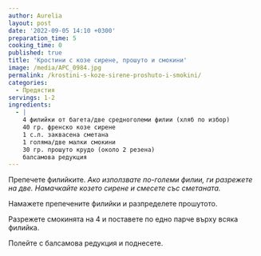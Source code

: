 ```yaml
---
author: Aurelia
layout: post
date: '2022-09-05 14:10 +0300'
preparation_time: 5
cooking_time: 0
published: true
title: 'Кростини с козе сирене, прошуто и смокини'
image: /media/APC_0984.jpg
permalink: /krostini-s-koze-sirene-proshuto-i-smokini/
categories:
  - Предястия
servings: 1-2
ingredients:
  - |
    4 филийки от багета/две средноголеми филии (хляб по избор)
    40 гр. френско козе сирене
    1 с.л. заквасена сметана
    1 голяма/две малки смокини
    30 гр. прошуто крудо (около 2 резена)
    балсамова редукция
---
```

Препечете филийките. _Ако използвате по-големи филии, ги разрежете на две.
Намачкайте козето сирене и смесете със сметаната._

Намажете препечените филийки и разпределете прошутото.

Разрежете смокинята на 4 и поставете по едно парче върху всяка филийка.

Полейте с балсамова редукция и поднесете.
